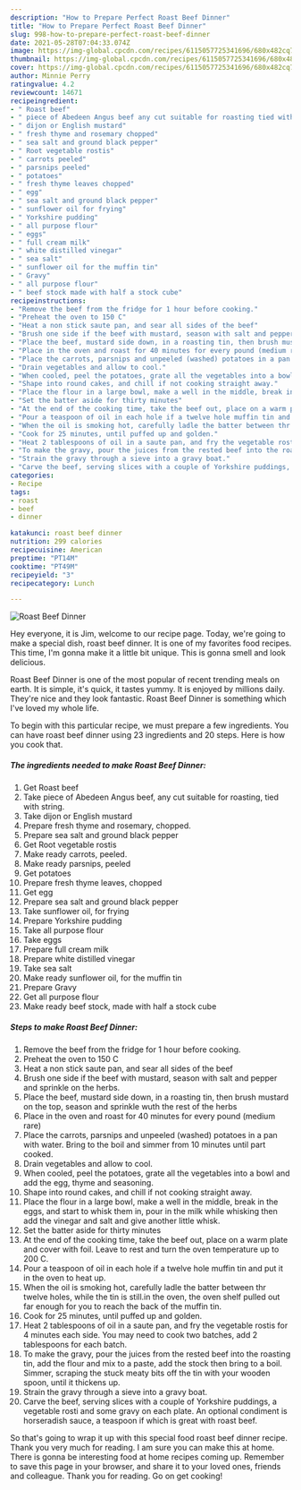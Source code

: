 ```yaml
---
description: "How to Prepare Perfect Roast Beef Dinner"
title: "How to Prepare Perfect Roast Beef Dinner"
slug: 998-how-to-prepare-perfect-roast-beef-dinner
date: 2021-05-28T07:04:33.074Z
image: https://img-global.cpcdn.com/recipes/6115057725341696/680x482cq70/roast-beef-dinner-recipe-main-photo.jpg
thumbnail: https://img-global.cpcdn.com/recipes/6115057725341696/680x482cq70/roast-beef-dinner-recipe-main-photo.jpg
cover: https://img-global.cpcdn.com/recipes/6115057725341696/680x482cq70/roast-beef-dinner-recipe-main-photo.jpg
author: Minnie Perry
ratingvalue: 4.2
reviewcount: 14671
recipeingredient:
- " Roast beef"
- " piece of Abedeen Angus beef any cut suitable for roasting tied with string"
- " dijon or English mustard"
- " fresh thyme and rosemary chopped"
- " sea salt and ground black pepper"
- " Root vegetable rostis"
- " carrots peeled"
- " parsnips peeled"
- " potatoes"
- " fresh thyme leaves chopped"
- " egg"
- " sea salt and ground black pepper"
- " sunflower oil for frying"
- " Yorkshire pudding"
- " all purpose flour"
- " eggs"
- " full cream milk"
- " white distilled vinegar"
- " sea salt"
- " sunflower oil for the muffin tin"
- " Gravy"
- " all purpose flour"
- " beef stock made with half a stock cube"
recipeinstructions:
- "Remove the beef from the fridge for 1 hour before cooking."
- "Preheat the oven to 150 C"
- "Heat a non stick saute pan, and sear all sides of the beef"
- "Brush one side if the beef with mustard, season with salt and pepper and sprinkle on the herbs."
- "Place the beef, mustard side down, in a roasting tin, then brush mustard on the top, season and sprinkle wuth the rest of the herbs"
- "Place in the oven and roast for 40 minutes for every pound (medium rare)"
- "Place the carrots, parsnips and unpeeled (washed) potatoes in a pan with water. Bring to the boil and simmer from 10 minutes until part cooked."
- "Drain vegetables and allow to cool."
- "When cooled, peel the potatoes, grate all the vegetables into a bowl and add the egg, thyme and seasoning."
- "Shape into round cakes, and chill if not cooking straight away."
- "Place the flour in a large bowl, make a well in the middle, break in the eggs, and start to whisk them in, pour in the milk while whisking then add the vinegar and salt and give another little whisk."
- "Set the batter aside for thirty minutes"
- "At the end of the cooking time, take the beef out, place on a warm plate and cover with foil. Leave to rest and turn the oven temperature up to 200 C."
- "Pour a teaspoon of oil in each hole if a twelve hole muffin tin and put it in the oven to heat up."
- "When the oil is smoking hot, carefully ladle the batter between thr twelve holes, while the tin is still.in the oven, the oven shelf pulled out far enough for you to reach the back of the muffin tin."
- "Cook for 25 minutes, until puffed up and golden."
- "Heat 2 tablespoons of oil in a saute pan, and fry the vegetable rostis for 4 minutes each side. You may need to cook two batches, add 2 tablespoons for each batch."
- "To make the gravy, pour the juices from the rested beef into the roasting tin, add the flour and mix to a paste, add the stock then bring to a boil. Simmer, scraping the stuck meaty bits off the tin with your wooden spoon, until it thickens up."
- "Strain the gravy through a sieve into a gravy boat."
- "Carve the beef, serving slices with a couple of Yorkshire puddings, a vegetable rosti and some gravy on each plate. An optional condiment is horseradish sauce, a teaspoon if which is great with roast beef."
categories:
- Recipe
tags:
- roast
- beef
- dinner

katakunci: roast beef dinner 
nutrition: 299 calories
recipecuisine: American
preptime: "PT14M"
cooktime: "PT49M"
recipeyield: "3"
recipecategory: Lunch

---
```



![Roast Beef Dinner](https://img-global.cpcdn.com/recipes/6115057725341696/680x482cq70/roast-beef-dinner-recipe-main-photo.jpg)

Hey everyone, it is Jim, welcome to our recipe page. Today, we're going to make a special dish, roast beef dinner. It is one of my favorites food recipes. This time, I'm gonna make it a little bit unique. This is gonna smell and look delicious.



Roast Beef Dinner is one of the most popular of recent trending meals on earth. It is simple, it's quick, it tastes yummy. It is enjoyed by millions daily. They're nice and they look fantastic. Roast Beef Dinner is something which I've loved my whole life.


To begin with this particular recipe, we must prepare a few ingredients. You can have roast beef dinner using 23 ingredients and 20 steps. Here is how you cook that.

<!--inarticleads1-->

##### The ingredients needed to make Roast Beef Dinner:

1. Get  Roast beef
1. Take  piece of Abedeen Angus beef, any cut suitable for roasting, tied with string.
1. Take  dijon or English mustard
1. Prepare  fresh thyme and rosemary, chopped.
1. Prepare  sea salt and ground black pepper
1. Get  Root vegetable rostis
1. Make ready  carrots, peeled.
1. Make ready  parsnips, peeled
1. Get  potatoes
1. Prepare  fresh thyme leaves, chopped
1. Get  egg
1. Prepare  sea salt and ground black pepper
1. Take  sunflower oil, for frying
1. Prepare  Yorkshire pudding
1. Take  all purpose flour
1. Take  eggs
1. Prepare  full cream milk
1. Prepare  white distilled vinegar
1. Take  sea salt
1. Make ready  sunflower oil, for the muffin tin
1. Prepare  Gravy
1. Get  all purpose flour
1. Make ready  beef stock, made with half a stock cube




<!--inarticleads2-->

##### Steps to make Roast Beef Dinner:

1. Remove the beef from the fridge for 1 hour before cooking.
1. Preheat the oven to 150 C
1. Heat a non stick saute pan, and sear all sides of the beef
1. Brush one side if the beef with mustard, season with salt and pepper and sprinkle on the herbs.
1. Place the beef, mustard side down, in a roasting tin, then brush mustard on the top, season and sprinkle wuth the rest of the herbs
1. Place in the oven and roast for 40 minutes for every pound (medium rare)
1. Place the carrots, parsnips and unpeeled (washed) potatoes in a pan with water. Bring to the boil and simmer from 10 minutes until part cooked.
1. Drain vegetables and allow to cool.
1. When cooled, peel the potatoes, grate all the vegetables into a bowl and add the egg, thyme and seasoning.
1. Shape into round cakes, and chill if not cooking straight away.
1. Place the flour in a large bowl, make a well in the middle, break in the eggs, and start to whisk them in, pour in the milk while whisking then add the vinegar and salt and give another little whisk.
1. Set the batter aside for thirty minutes
1. At the end of the cooking time, take the beef out, place on a warm plate and cover with foil. Leave to rest and turn the oven temperature up to 200 C.
1. Pour a teaspoon of oil in each hole if a twelve hole muffin tin and put it in the oven to heat up.
1. When the oil is smoking hot, carefully ladle the batter between thr twelve holes, while the tin is still.in the oven, the oven shelf pulled out far enough for you to reach the back of the muffin tin.
1. Cook for 25 minutes, until puffed up and golden.
1. Heat 2 tablespoons of oil in a saute pan, and fry the vegetable rostis for 4 minutes each side. You may need to cook two batches, add 2 tablespoons for each batch.
1. To make the gravy, pour the juices from the rested beef into the roasting tin, add the flour and mix to a paste, add the stock then bring to a boil. Simmer, scraping the stuck meaty bits off the tin with your wooden spoon, until it thickens up.
1. Strain the gravy through a sieve into a gravy boat.
1. Carve the beef, serving slices with a couple of Yorkshire puddings, a vegetable rosti and some gravy on each plate. An optional condiment is horseradish sauce, a teaspoon if which is great with roast beef.




So that's going to wrap it up with this special food roast beef dinner recipe. Thank you very much for reading. I am sure you can make this at home. There is gonna be interesting food at home recipes coming up. Remember to save this page in your browser, and share it to your loved ones, friends and colleague. Thank you for reading. Go on get cooking!
